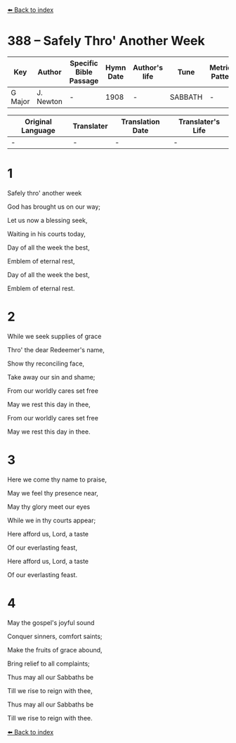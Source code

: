 [⬅️ Back to index](../README.md)

# 388 – Safely Thro' Another Week

Key | Author   | Specific Bible Passage     |Hymn Date |Author's life |Tune |Metrical Pattern   |Composer/Source
-- | --------- | ---------------------------|----------|--------------|-----|-------------------|-------------  
G Major |J. Newton |- |1908 |- |SABBATH |- |L. Mason

Original Language | Translater | Translation Date   | Translater's Life  
----------------- | --------- | --------------------|-------------     
\- |- |- |-




# 1

Safely thro' another week

God has brought us on our way;

Let us now a blessing seek,

Waiting in his courts today,

Day of all the week the best,

Emblem of eternal rest,

Day of all the week the best,

Emblem of eternal rest.



# 2

While we seek supplies of grace

Thro' the dear Redeemer's name,

Show thy reconciling face,

Take away our sin and shame;

From our worldly cares set free

May we rest this day in thee,

From our worldly cares set free

May we rest this day in thee.



# 3

Here we come thy name to praise,

May we feel thy presence near,

May thy glory meet our eyes

While we in thy courts appear;

Here afford us, Lord, a taste

Of our everlasting feast,

Here afford us, Lord, a taste

Of our everlasting feast.



# 4

May the gospel's joyful sound

Conquer sinners, comfort saints;

Make the fruits of grace abound,

Bring relief to all complaints;

Thus may all our Sabbaths be

Till we rise to reign with thee,

Thus may all our Sabbaths be

Till we rise to reign with thee.





[⬅️ Back to index](../README.md)
